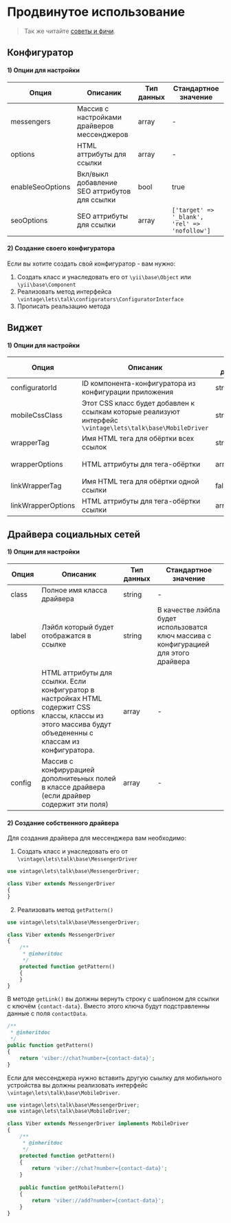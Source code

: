 Продвинутое использование
=========================
> Так же читайте [cоветы и фичи](tips-and-tricks.md).

Конфигуратор
------------

#### 1) Опции для настройки

| Опция | Описаник | Тип данных | Стандартное значение |
|-------|----------|------------|----------------------|
|messengers         |Массив с настройками драйверов мессенджеров    |array  |-|
|options            |HTML аттрибуты для ссылки                      |array  |-|
|enableSeoOptions   |Вкл/выкл добавление SEO аттрибутов для ссылки  |bool   |true|
|seoOptions         |SEO аттрибуты для ссылки                       |array  |`['target' => '_blank', 'rel' => 'nofollow']`|

#### 2) Создание своего конфигуратора

Если вы хотите создать свой конфигуратор - вам нужно:
1. Создать класс и унаследовать его от `\yii\base\Object` или `\yii\base\Component`
2. Реализовать метод интерфейса `\vintage\lets\talk\configurators\ConfiguratorInterface`
3. Прописать реальзацию метода

Виджет
------

#### 1) Опции для настройки

| Опция | Описаник | Тип данных | Стандартное значение |
|-------|----------|------------|----------------------|
|configuratorId     |ID компонента-конфигуратора из конфигурации приложения     |string     |-|
|mobileCssClass     |Этот CSS класс будет добавлен к ссылкам которые реализуют интерфейс `\vintage\lets\talk\base\MobileDriver`| string| visible-xs|
|wrapperTag         |Имя HTML тега для обёртки всех ссылок                      |string     |ul|
|wrapperOptions     |HTML аттрибуты для тега-обёртки                            |array      |`['class' => 'social-share']`|
|linkWrapperTag     |Имя HTML тега для обёртки одной ссылки                     |false/string|li|
|linkWrapperOptions |HTML аттрибуты для тега-обёртки ссылки                     |array      |-|

Драйвера социальных сетей
-------------------------

#### 1) Опции для настройки

| Опция | Описаник | Тип данных | Стандартное значение |
|----|----|----|----|
|class   |Полное имя класса драйвера |string |-|
|label   |Лэйбл который будет отображатся в ссылке |string |В качестве лэйбла будет использоватся ключ массива с конфигурацией для этого драйвера|
|options |HTML аттрибуты для ссылки. Если конфигуратор в настройках HTML содержит CSS классы, классы из этого массива будут объедененны с классам из конфигуратора. |array| -|
|config  |Массив с конфирурацией дополнитеьных полей в классе драйвера (если драйвер содержит эти поля) |array |-|

#### 2) Создание собственного драйвера

Для создания драйвера для мессенджера вам необходимо:

1. Создать класс и унаследовать его от `\vintage\lets\talk\base\MessengerDriver`
```php
use vintage\lets\talk\base\MessengerDriver;

class Viber extends MessengerDriver
{
}
```

2. Реализовать метод `getPattern()`

```php
use vintage\lets\talk\base\MessengerDriver;

class Viber extends MessengerDriver
{
    /**
     * @inheritdoc
     */
    protected function getPattern()
    {
    }
}
```

В методе `getLink()` вы должны вернуть строку с шаблоном для ссылки
с ключём `{contact-data}`. Вместо этого ключа будут подстравленны данные с поля `contactData`.

```php
/**
 * @inheritdoc
 */
public function getPattern()
{
    return 'viber://chat?number={contact-data}';
}
```

Если для мессенджера нужно вставить другую сыылку для мобильного устройства
вы должны реализовать интерфейс `\vintage\lets\talk\base\MobileDriver`.

```php
use vintage\lets\talk\base\MessengerDriver;
use vintage\lets\talk\base\MobileDriver;

class Viber extends MessengerDriver implements MobileDriver
{
    /**
     * @inheritdoc
     */
    protected function getPattern()
    {
        return 'viber://chat?number={contact-data}';
    }
    
    public function getMobilePattern()
    {
        return 'viber://add?number={contact-data}';
    }
}
```